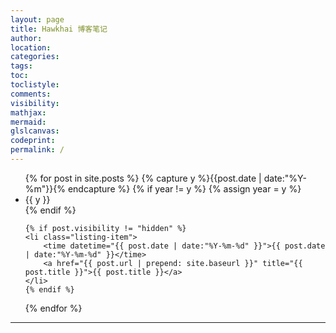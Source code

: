 ```yaml
---
layout: page
title: Hawkhai 博客笔记
author:
location:
categories:
tags:
toc:
toclistyle:
comments:
visibility:
mathjax:
mermaid:
glslcanvas:
codeprint:
permalink: /
---
```


<ul class="listing">
{% for post in site.posts %}
    {% capture y %}{{post.date | date:"%Y-%m"}}{% endcapture %}
    {% if year != y %}
        {% assign year = y %}
        <li class="listing-seperator">{{ y }}</li>
    {% endif %}

    {% if post.visibility != "hidden" %}
    <li class="listing-item">
        <time datetime="{{ post.date | date:"%Y-%m-%d" }}">{{ post.date | date:"%Y-%m-%d" }}</time>
        <a href="{{ post.url | prepend: site.baseurl }}" title="{{ post.title }}">{{ post.title }}</a>
    </li>
    {% endif %}
{% endfor %}
</ul>

<hr class='reviewline'/>
<p class='reviewtip'><script type='text/javascript' src='{% include relrefx.html url="/assets/reviewjs/index.md.js" %}'></script></p>
